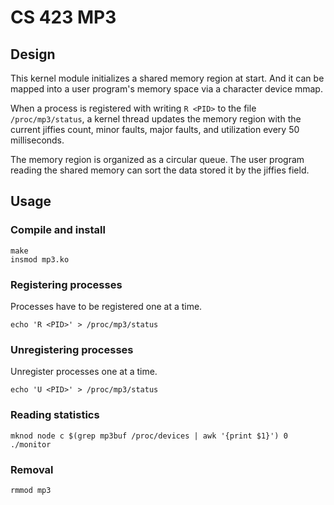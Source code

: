 # CS 423 MP3

## Design

This kernel module initializes a shared memory region at start. And it can be mapped into a user program's memory space via a character device mmap.

When a process is registered with writing `R <PID>` to the file `/proc/mp3/status`, a kernel thread updates the memory region with the current jiffies count, minor faults, major faults, and utilization every 50 milliseconds.

The memory region is organized as a circular queue. The user program reading the shared memory can sort the data stored it by the jiffies field.

## Usage

### Compile and install
```
make
insmod mp3.ko
```

### Registering processes
Processes have to be registered one at a time.
```
echo 'R <PID>' > /proc/mp3/status
```

### Unregistering processes
Unregister processes one at a time.
```
echo 'U <PID>' > /proc/mp3/status
```

### Reading statistics
```
mknod node c $(grep mp3buf /proc/devices | awk '{print $1}') 0
./monitor
```

### Removal
```
rmmod mp3
```
